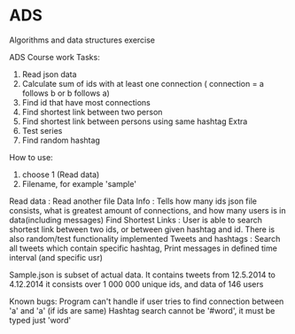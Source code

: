 # ADS
Algorithms and data structures exercise

ADS Course work 
Tasks:
1. Read json data
2. Calculate sum of ids with at least one connection ( connection = a follows b or b follows a)
3. Find id that have most connections
4. Find shortest link between two person
5. Find shortest link between persons using same hashtag
Extra
6. Test series
7. Find random hashtag

How to use: 
1. choose 1 (Read data)
2. Filename, for example 'sample'

Read data : Read another file
Data Info : Tells how many ids json file consists, what is greatest amount of connections, and how many users is in data(including messages)
Find Shortest Links : User is able to search shortest link between two ids, or between given hashtag and id. There is also random/test functionality implemented
Tweets and hashtags : Search all tweets which contain specific hashtag, Print messages in defined time interval (and specific usr)

Sample.json is subset of actual data. It contains tweets from 12.5.2014 to 4.12.2014
it consists over 1 000 000 unique ids, and data of 146 users

Known bugs:
Program can't handle if user tries to find connection between 'a' and 'a' (if ids are same)
Hashtag search cannot be '#word', it must be typed just 'word'
